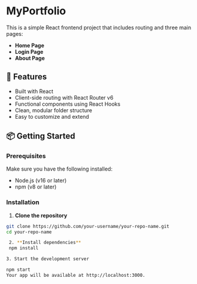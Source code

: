 # MyPortfolio

This is a simple React frontend project that includes routing and three main pages:

- **Home Page**
- **Login Page**
- **About Page**

## 🚀 Features

- Built with React
- Client-side routing with React Router v6
- Functional components using React Hooks
- Clean, modular folder structure
- Easy to customize and extend

## 📦 Getting Started

### Prerequisites

Make sure you have the following installed:

- Node.js (v16 or later)
- npm (v8 or later)

### Installation

1. **Clone the repository**

```bash
git clone https://github.com/your-username/your-repo-name.git
cd your-repo-name

 2. **Install dependencies**
 npm install

3. Start the development server

npm start
Your app will be available at http://localhost:3000.


```
